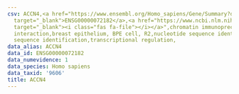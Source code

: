 ```yaml
---
csv: ACCN4,<a href="https://www.ensembl.org/Homo_sapiens/Gene/Summary?db=core;g=ENSG00000072182"
  target="_blank">ENSG00000072182</a>,<a href="https://www.ncbi.nlm.nih.gov/pubmed/22863008"
  target="_blank"><i class="fas fa-file"></i></a>",chromatin immunoprecipitation assay,direct
  interaction,breast epithelium, BPE cell, R2,nucleotide sequence identification,nucleotide
  sequence identification,transcriptional regulation,
data_alias: ACCN4
data_id: ENSG00000072182
data_numevidence: 1
data_species: Homo sapiens
data_taxid: '9606'
title: ACCN4
---
```

